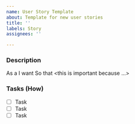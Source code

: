 ```yaml
---
name: User Story Template
about: Template for new user stories
title: ''
labels: Story
assignees: ''

---
```


### Description
As a <user>
I want <what>
So that <this is important because ...>
### Tasks (How)
- [ ] Task
- [ ] Task
- [ ] Task
